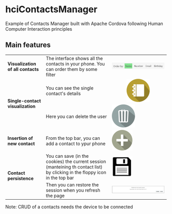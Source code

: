 # hciContactsManager
Example of Contacts Manager built with Apache Cordova following Human Computer Interaction principles

## Main features ##

<table>
    <tr>
        <td><b>Visualization of all contacts</b></td><td>The interface shows all the contacts in your phone. You can order them by some filter</td><td><img src="imgs/filters.png"/></td>
    </tr>
    <tr>
        <td rowspan="2"><b> Single-contact visualization</td><td>You can see the single contact's details</td><td style="text-align: center;"><img src="imgs/details_btn.png"/></td>
    </tr>
    <tr><td>Here you can delete the user</td><td><img src="imgs/delete_user_btn.png"/></td></tr>
    <tr>
        <td><b>Insertion of new contact</b></td><td>From the top bar, you can add a contact to ypur phone</td><td><img src="imgs/add_contact_btn.png"/></td>
    </tr>
    <tr>
        <td rowspan="2"><b>Contact persistence</b></td><td>You can save (in the cookies) the current session (manteining th contact list) by clicking in the floppy icon in the top bar</td><td><img src="imgs/save_session.png"/></td>
    </tr>
    <tr><td>Then you can restore the session when you refresh the page</td><td><img src="imgs/restore.png"/></td></tr>
    <tr>
</table>

Note: CRUD of a contacts needs the device to be connected
